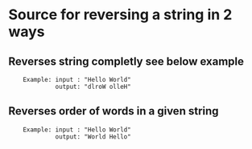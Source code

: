 # Source for reversing a string in 2 ways

## Reverses string completly see below example
        Example: input : "Hello World"
                 output: "dlroW olleH"
## Reverses order of words in a given string
        Example: input : "Hello World"
                 output: "World Hello"
